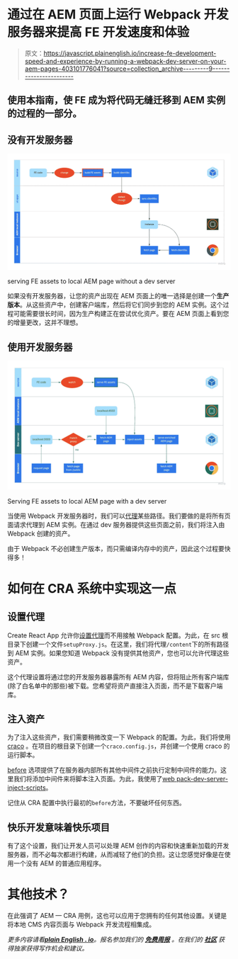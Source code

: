 # 通过在 AEM 页面上运行 Webpack 开发服务器来提高 FE 开发速度和体验

> 原文：<https://javascript.plainenglish.io/increase-fe-development-speed-and-experience-by-running-a-webpack-dev-server-on-your-aem-pages-403101776041?source=collection_archive---------9----------------------->

## 使用本指南，使 FE 成为将代码无缝迁移到 AEM 实例的过程的一部分。

## 没有开发服务器

![](img/65b1e59c8e7b9013393eb95d0a65941e.png)

serving FE assets to local AEM page without a dev server

如果没有开发服务器，让您的资产出现在 AEM 页面上的唯一选择是创建一个**生产版本**。从这些资产中，创建客户端库，然后将它们同步到您的 AEM 实例。这个过程可能需要很长时间，因为生产构建正在尝试优化资产。要在 AEM 页面上看到您的增量更改，这并不理想。

## 使用开发服务器

![](img/3c4bfd49321a8b63666fdbfe79ef81b5.png)

Serving FE assets to local AEM page with a dev server

当使用 Webpack 开发服务器时，我们可以[代理](https://webpack.js.org/configuration/dev-server/#devserverproxy)某些路径。我们要做的是将所有页面请求代理到 AEM 实例。在通过 dev 服务器提供这些页面之前，我们将注入由 Webpack 创建的资产。

由于 Webpack 不必创建生产版本，而只需编译内存中的资产，因此这个过程要快得多！

# 如何在 CRA 系统中实现这一点

## 设置代理

Create React App 允许你[设置代理](https://create-react-app.dev/docs/proxying-api-requests-in-development/#configuring-the-proxy-manually)而不用接触 Webpack 配置。为此，在 src 根目录下创建一个文件`setupProxy.js`。在这里，我们将代理`/content`下的所有路径到 AEM 实例。如果您知道 Webpack 没有提供其他资产，您也可以允许代理这些资产。

这个代理设置将通过您的开发服务器暴露所有 AEM 内容，但将阻止所有客户端库(除了白名单中的那些)被下载。您希望将资产直接注入页面，而不是下载客户端库。

## 注入资产

为了注入这些资产，我们需要稍微改变一下 Webpack 的配置。为此，我们将使用 [craco](https://www.npmjs.com/package/@craco/craco) 。在项目的根目录下创建一个`craco.config.js`，并创建一个使用 craco 的运行脚本。

[before](https://webpack.js.org/configuration/dev-server/#devserverbefore) 选项提供了在服务器内部所有其他中间件之前执行定制中间件的能力。这里我们将添加中间件来将脚本注入页面。为此，我使用了[web pack-dev-server-inject-scripts](https://github.com/rustybox/webpack-dev-server-inject-scripts)。

记住从 CRA 配置中执行最初的`before`方法，不要破坏任何东西。

## 快乐开发意味着快乐项目

有了这个设置，我们让开发人员可以处理 AEM 创作的内容和快速重新加载的开发服务器，而不必每次都进行构建，从而减轻了他们的负担。这让您感觉好像是在使用一个没有 AEM 的普通应用程序。

# 其他技术？

在此强调了 AEM — CRA 用例，这也可以应用于您拥有的任何其他设置。关键是将本地 CMS 内容页面与 Webpack 开发流程相集成。

*更多内容请看*[***plain English . io***](http://plainenglish.io/)*。报名参加我们的* [***免费周报***](http://newsletter.plainenglish.io/) *。在我们的* [***社区***](https://discord.gg/GtDtUAvyhW) *获得独家获得写作机会和建议。*